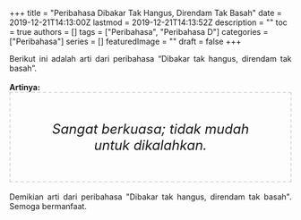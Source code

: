 +++
title = "Peribahasa Dibakar Tak Hangus, Direndam Tak Basah"
date = 2019-12-21T14:13:00Z
lastmod = 2019-12-21T14:13:52Z
description = ""
toc = true
authors = []
tags = ["Peribahasa", "Peribahasa D"]
categories = ["Peribahasa"]
series = []
featuredImage = ""
draft = false
+++

<div dir="ltr" style="text-align: left;" trbidi="on"><div style="text-align: justify;">Berikut ini adalah arti dari peribahasa “Dibakar tak hangus, direndam tak basah”.</div><br /><div style="text-align: justify;"><b>Artinya:</b></div><div style="border: 2px dashed #ddd; font-size: 24px; height: auto; margin: 0 auto; padding: 50px; text-align: center; width: auto;"><i>Sangat berkuasa; tidak mudah untuk dikalahkan.</i></div><br /><div style="text-align: justify;">Demikian arti dari peribahasa "Dibakar tak hangus, direndam tak basah". Semoga bermanfaat.</div></div>
